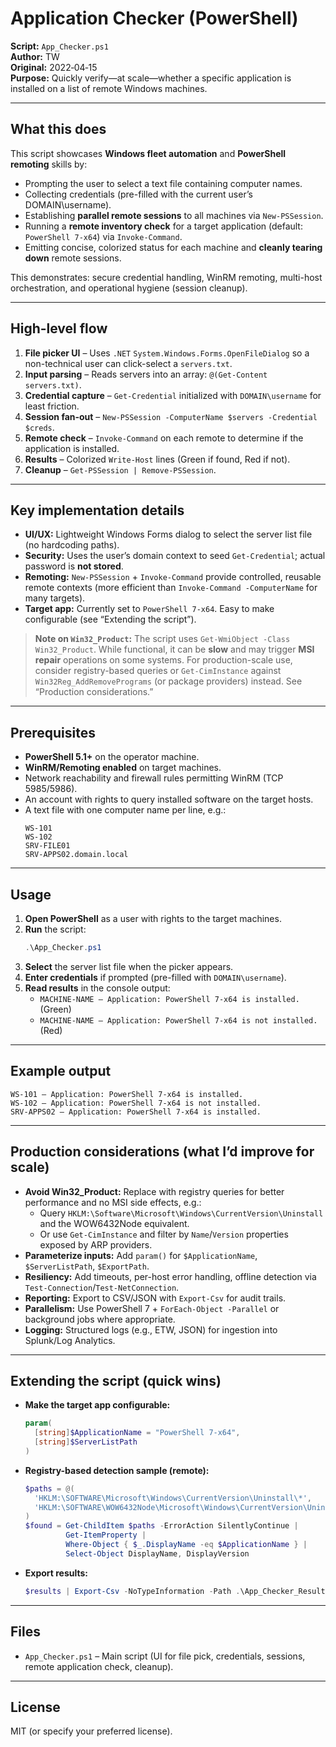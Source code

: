 # Application Checker (PowerShell)

**Script:** `App_Checker.ps1`  
**Author:** TW  
**Original:** 2022‑04‑15  
**Purpose:** Quickly verify—at scale—whether a specific application is installed on a list of remote Windows machines.

---

## What this does

This script showcases **Windows fleet automation** and **PowerShell remoting** skills by:
- Prompting the user to select a text file containing computer names.
- Collecting credentials (pre-filled with the current user’s DOMAIN\username).
- Establishing **parallel remote sessions** to all machines via `New-PSSession`.
- Running a **remote inventory check** for a target application (default: `PowerShell 7-x64`) via `Invoke-Command`.
- Emitting concise, colorized status for each machine and **cleanly tearing down** remote sessions.

This demonstrates: secure credential handling, WinRM remoting, multi-host orchestration, and operational hygiene (session cleanup).

---

## High-level flow

1. **File picker UI** – Uses `.NET` `System.Windows.Forms.OpenFileDialog` so a non-technical user can click-select a `servers.txt`.
2. **Input parsing** – Reads servers into an array: `@(Get-Content servers.txt)`.
3. **Credential capture** – `Get-Credential` initialized with `DOMAIN\username` for least friction.
4. **Session fan‑out** – `New-PSSession -ComputerName $servers -Credential $creds`.
5. **Remote check** – `Invoke-Command` on each remote to determine if the application is installed.
6. **Results** – Colorized `Write-Host` lines (Green if found, Red if not).
7. **Cleanup** – `Get-PSSession | Remove-PSSession`.

---

## Key implementation details

- **UI/UX:** Lightweight Windows Forms dialog to select the server list file (no hardcoding paths).
- **Security:** Uses the user’s domain context to seed `Get-Credential`; actual password is **not stored**.
- **Remoting:** `New-PSSession` + `Invoke-Command` provide controlled, reusable remote contexts (more efficient than `Invoke-Command -ComputerName` for many targets).
- **Target app:** Currently set to `PowerShell 7-x64`. Easy to make configurable (see “Extending the script”).

> **Note on `Win32_Product`:** The script uses `Get-WmiObject -Class Win32_Product`. While functional, it can be **slow** and may trigger **MSI repair** operations on some systems. For production-scale use, consider registry-based queries or `Get-CimInstance` against `Win32Reg_AddRemovePrograms` (or package providers) instead. See “Production considerations.”

---

## Prerequisites

- **PowerShell 5.1+** on the operator machine.
- **WinRM/Remoting enabled** on target machines.
- Network reachability and firewall rules permitting WinRM (TCP 5985/5986).
- An account with rights to query installed software on the target hosts.
- A text file with one computer name per line, e.g.:
  ```text
  WS-101
  WS-102
  SRV-FILE01
  SRV-APPS02.domain.local
  ```

---

## Usage

1. **Open PowerShell** as a user with rights to the target machines.
2. **Run** the script:
   ```powershell
   .\App_Checker.ps1
   ```
3. **Select** the server list file when the picker appears.
4. **Enter credentials** if prompted (pre-filled with `DOMAIN\username`).
5. **Read results** in the console output:
   - `MACHINE-NAME – Application: PowerShell 7-x64 is installed.` (Green)
   - `MACHINE-NAME – Application: PowerShell 7-x64 is not installed.` (Red)

---

## Example output

```text
WS-101 – Application: PowerShell 7-x64 is installed.
WS-102 – Application: PowerShell 7-x64 is not installed.
SRV-APPS02 – Application: PowerShell 7-x64 is installed.
```

---

## Production considerations (what I’d improve for scale)

- **Avoid Win32_Product:** Replace with registry queries for better performance and no MSI side effects, e.g.:
  - Query `HKLM:\Software\Microsoft\Windows\CurrentVersion\Uninstall` and the WOW6432Node equivalent.
  - Or use `Get-CimInstance` and filter by `Name`/`Version` properties exposed by ARP providers.
- **Parameterize inputs:** Add `param()` for `$ApplicationName`, `$ServerListPath`, `$ExportPath`.
- **Resiliency:** Add timeouts, per-host error handling, offline detection via `Test-Connection`/`Test-NetConnection`.
- **Reporting:** Export to CSV/JSON with `Export-Csv` for audit trails.
- **Parallelism:** Use PowerShell 7 + `ForEach-Object -Parallel` or background jobs where appropriate.
- **Logging:** Structured logs (e.g., ETW, JSON) for ingestion into Splunk/Log Analytics.

---

## Extending the script (quick wins)

- **Make the target app configurable:**
  ```powershell
  param(
    [string]$ApplicationName = "PowerShell 7-x64",
    [string]$ServerListPath
  )
  ```
- **Registry-based detection sample (remote):**
  ```powershell
  $paths = @(
    'HKLM:\SOFTWARE\Microsoft\Windows\CurrentVersion\Uninstall\*',
    'HKLM:\SOFTWARE\WOW6432Node\Microsoft\Windows\CurrentVersion\Uninstall\*'
  )
  $found = Get-ChildItem $paths -ErrorAction SilentlyContinue |
           Get-ItemProperty |
           Where-Object { $_.DisplayName -eq $ApplicationName } |
           Select-Object DisplayName, DisplayVersion
  ```
- **Export results:**
  ```powershell
  $results | Export-Csv -NoTypeInformation -Path .\App_Checker_Results.csv
  ```

---

## Files

- `App_Checker.ps1` – Main script (UI for file pick, credentials, sessions, remote application check, cleanup).

---

## License

MIT (or specify your preferred license).
